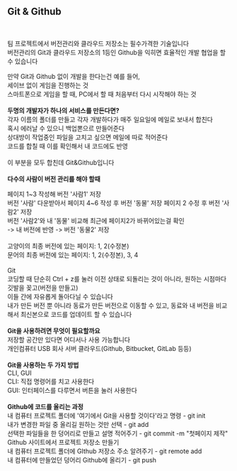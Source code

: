 ## Git & Github
<br/>

팀 프로젝트에서 버전관리와 클라우드 저장소는 필수가격한 기술입니다
<br/>
버전관리의 Git과 클라우드 저장소의 1등인 Github을 익히면 효율적인 개발 협업을 할 수 있습니다
<br/>

만약 Git과 Github 없이 개발을 한다는건 예를 들어,<br/>
세이브 없이 게임을 진행하는 것<br/>
스마트폰으로 게임을 할 때, PC에서 할 때 처음부터 다시 시작해야 하는 것<br/>
<br/>
<strong>두명의 개발자가 하나의 서비스를 만든다면?</strong>
<br/>
각자 이름의 폴더를 만들고 각자 개발하다가 매주 일요일에 메일로 보내서 합친다<br/>
혹시 에러날 수 있으니 백업뽄으르 만들어준다<br/>
상대방이 작업중인 파일을 고치고 싶으면 메일에 따로 적어준다<br/>
코드를 합칠 때 이를 확인해서 내 코드에도 반영<br/>
<br/>
이 부분을 모두 합친데 Git&Github입니다<br/>
<br/>
<strong>다수의 사람이 버전 관리를 해야 할때</strong><br/>

페이지 1~3 작성해 버전 '사람1' 저장<br/>
버전 '사람' 다운받아서 페이지 4~6 작성 후 버전 '동물' 저장
페이지 2 수정 후 버전 '사람2' 저장 <br/>
버전 '사람2'와 내 '동물' 비교해 최근에 페이지2가 바뀌어있는걸 확인<br/>
   -> 내 버전에 반영 -> 버전 '동물2' 저장
<br/>
<br/>
고양이의 최종 버전에 있는 페이지: 1, 2(수정본)<br/>
문어의 최종 버전에 있는 페이지: 1, 2(수정본), 3, 4<br/>
<br/>
Git<br/>
코딩할 때 단순히 Ctrl + z를 눌러 이전 상태로 되돌리는 것이 아니라, 원하는 시점마다 깃발을 꽂고(버전을 만들고)<br/>
이들 간에 자유롭게 돌아다닐 수 있습니다
<br/>
내가 만든 버전 뿐 아니라 동료가 만든 버전으로 이동할 수 있고, 동료와 내 버전을 비교해서 최신본으로 코드를 업데이트 할 수 있습니다<br/>
<br/>
<strong>Git을 사용하려면 무엇이 필요할까요</strong>
<br/>
저장할 공간만 있다면 어디서나 사용 가능합니다<br/>
개인컴퓨터
USB
회사 서버
클라우드(Github, Bitbucket, GitLab 등등)<br/>
<br/>
<strong>Git을 사용하는 두 가지 방법</strong>
<br/>
CLI, GUI
<br/>
CLI: 직접 명령어를 치고 사용한다<br/>
GUI: 인터페이스를 다루면서 버튼을 눌러 사용한다<br/>
<br/>
<strong>Github에 코드를 올리는 과정</strong><br/>
내 컴퓨터 프로젝트 폴더에 '여기에서 Git을 사용할 것이다'라고 명령 - git init<br/>
내가 변경한 파일 중 올리길 원하는 것만 선택 - git add<br/>
선택한 파일들을 한 덩어리로 만들고 설명 적어주기 - git commit -m "첫페이지 제작"<br/>
Github 사이트에서 프로젝트 저장소 만들기<br/>
내 컴퓨터 프로젝트 폴더에 GIthub 저장소 주소 알려주기 - git remote add<br/>
내 컴퓨터에 만들었던 덩어리 Github에 올리기 - git push